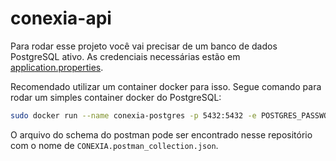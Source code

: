# conexia-api

Para rodar esse projeto você vai precisar de um banco de dados PostgreSQL ativo. As credenciais necessárias estão em [application.properties](src%2Fmain%2Fresources%2Fapplication.properties).

Recomendado utilizar um container docker para isso. Segue comando para rodar um simples container docker do PostgreSQL:

``` sh
sudo docker run --name conexia-postgres -p 5432:5432 -e POSTGRES_PASSWORD=root -d postgres 
```

O arquivo do schema do postman pode ser encontrado nesse repositório com o nome de `CONEXIA.postman_collection.json`.
